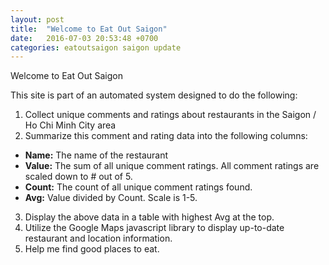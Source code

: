 ```yaml
---
layout: post
title:  "Welcome to Eat Out Saigon"
date:   2016-07-03 20:53:48 +0700
categories: eatoutsaigon saigon update
---
```

Welcome to Eat Out Saigon

This site is part of an automated system designed to do the following:

1. Collect unique comments and ratings about restaurants in the Saigon / Ho Chi Minh City area
2. Summarize this comment and rating data into the following columns:
  + **Name:** The name of the restaurant
  + **Value:** The sum of all unique comment ratings.  All comment ratings are scaled down to # out of 5.
  + **Count:** The count of all unique comment ratings found.
  + **Avg:** Value divided by Count.  Scale is 1-5.
3. Display the above data in a table with highest Avg at the top. 
4. Utilize the Google Maps javascript library to display up-to-date restaurant and location information.
5. Help me find good places to eat.

